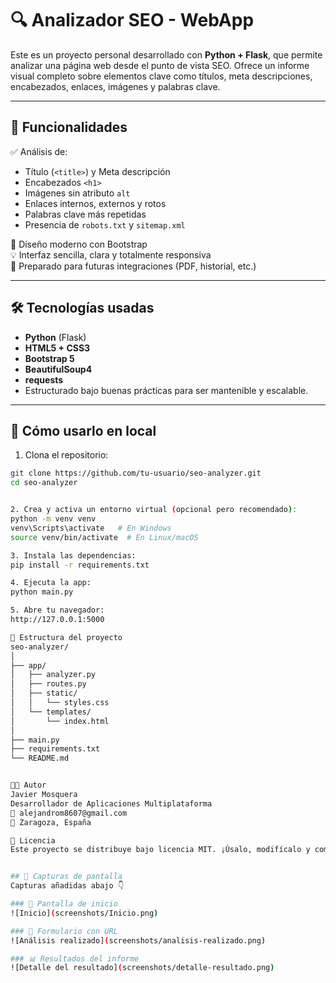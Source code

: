 # 🔍 Analizador SEO - WebApp

Este es un proyecto personal desarrollado con **Python + Flask**, que permite analizar una página web desde el punto de vista SEO. Ofrece un informe visual completo sobre elementos clave como títulos, meta descripciones, encabezados, enlaces, imágenes y palabras clave.

---

## 🎯 Funcionalidades

✅ Análisis de:
- Título (`<title>`) y Meta descripción
- Encabezados `<h1>`
- Imágenes sin atributo `alt`
- Enlaces internos, externos y rotos
- Palabras clave más repetidas
- Presencia de `robots.txt` y `sitemap.xml`

🧠 Diseño moderno con Bootstrap  
💡 Interfaz sencilla, clara y totalmente responsiva  
🚀 Preparado para futuras integraciones (PDF, historial, etc.)

---

## 🛠 Tecnologías usadas

- **Python** (Flask)
- **HTML5 + CSS3**
- **Bootstrap 5**
- **BeautifulSoup4**
- **requests**
- Estructurado bajo buenas prácticas para ser mantenible y escalable.

---

## 🧪 Cómo usarlo en local


1. Clona el repositorio:
```bash
git clone https://github.com/tu-usuario/seo-analyzer.git
cd seo-analyzer


2. Crea y activa un entorno virtual (opcional pero recomendado):
python -m venv venv
venv\Scripts\activate   # En Windows
source venv/bin/activate  # En Linux/macOS

3. Instala las dependencias:
pip install -r requirements.txt

4. Ejecuta la app:
python main.py

5. Abre tu navegador:
http://127.0.0.1:5000

📂 Estructura del proyecto
seo-analyzer/
│
├── app/
│   ├── analyzer.py
│   ├── routes.py
│   ├── static/
│   │   └── styles.css
│   └── templates/
│       └── index.html
│
├── main.py
├── requirements.txt
└── README.md


👨‍💻 Autor
Javier Mosquera
Desarrollador de Aplicaciones Multiplataforma
📧 alejandrom8607@gmail.com
📍 Zaragoza, España

📃 Licencia
Este proyecto se distribuye bajo licencia MIT. ¡Úsalo, modifícalo y comparte! 🚀


## 📸 Capturas de pantalla
Capturas añadidas abajo 👇

### 🏁 Pantalla de inicio
![Inicio](screenshots/Inicio.png)

### 🧾 Formulario con URL
![Análisis realizado](screenshots/analisis-realizado.png)

### 📊 Resultados del informe
![Detalle del resultado](screenshots/detalle-resultado.png)
